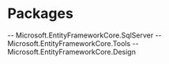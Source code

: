 # Packages
-- Microsoft.EntityFrameworkCore.SqlServer
-- Microsoft.EntityFrameworkCore.Tools
-- Microsoft.EntityFrameworkCore.Design